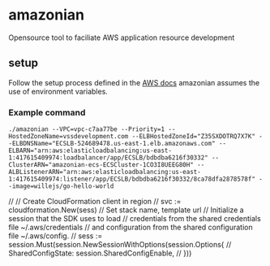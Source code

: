 # amazonian
Opensource tool to faciliate AWS application resource development

## setup
Follow the setup process defined in the [AWS docs](https://docs.aws.amazon.com/sdk-for-go/v1/developer-guide/configuring-sdk.html)
amazonian assumes the use of environment variables. 

### Example command
`./amazonian --VPC=vpc-c7aa77be --Priority=1 --HostedZoneName=vssdevelopment.com --ELBHostedZoneId="Z35SXDOTRQ7X7K" --ELBDNSName="ECSLB-524689478.us-east-1.elb.amazonaws.com" --ELBARN="arn:aws:elasticloadbalancing:us-east-1:417615409974:loadbalancer/app/ECSLB/bdbdba6216f30332" --ClusterARN="amazonian-ecs-ECSCluster-1CO3I8UEEG80H" --ALBListenerARN="arn:aws:elasticloadbalancing:us-east-1:417615409974:listener/app/ECSLB/bdbdba6216f30332/8ca78dfa2878578f" --image=willejs/go-hello-world`


// // Create CloudFormation client in region
// svc := cloudformation.New(sess)
// Set stack name, template url
// Initialize a session that the SDK uses to load
// credentials from the shared credentials file ~/.aws/credentials
// and configuration from the shared configuration file ~/.aws/config.
// sess := session.Must(session.NewSessionWithOptions(session.Options{
// 	SharedConfigState: session.SharedConfigEnable,
// }))
